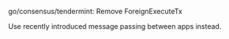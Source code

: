 go/consensus/tendermint: Remove ForeignExecuteTx

Use recently introduced message passing between apps instead.
